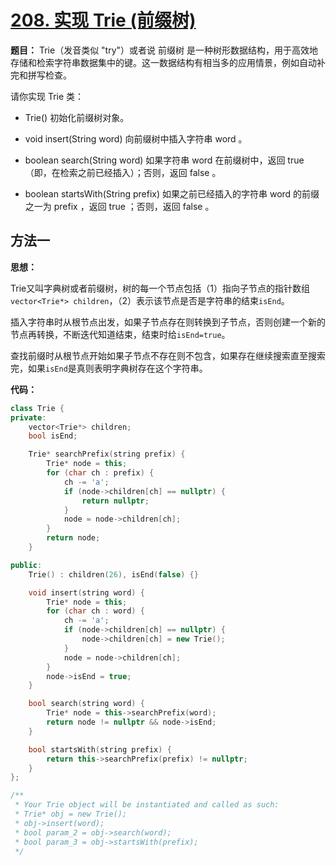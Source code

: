 # [208. 实现 Trie (前缀树)](https://leetcode-cn.com/problems/implement-trie-prefix-tree/)

**题目：** Trie（发音类似 "try"）或者说 前缀树 是一种树形数据结构，用于高效地存储和检索字符串数据集中的键。这一数据结构有相当多的应用情景，例如自动补完和拼写检查。

请你实现 Trie 类：

- Trie() 初始化前缀树对象。

- void insert(String word) 向前缀树中插入字符串 word 。
- boolean search(String word) 如果字符串 word 在前缀树中，返回 true（即，在检索之前已经插入）；否则，返回 false 。
- boolean startsWith(String prefix) 如果之前已经插入的字符串 word 的前缀之一为 prefix ，返回 true ；否则，返回 false 。



## 方法一

**思想：**

Trie又叫字典树或者前缀树，树的每一个节点包括（1）指向子节点的指针数组`vector<Trie*> children`，（2）表示该节点是否是字符串的结束`isEnd`。

插入字符串时从根节点出发，如果子节点存在则转换到子节点，否则创建一个新的节点再转换，不断迭代知道结束，结束时给`isEnd=true`。

查找前缀时从根节点开始如果子节点不存在则不包含，如果存在继续搜索直至搜索完，如果`isEnd`是真则表明字典树存在这个字符串。



**代码：**

```C++
class Trie {
private:
    vector<Trie*> children;
    bool isEnd;

    Trie* searchPrefix(string prefix) {
        Trie* node = this;
        for (char ch : prefix) {
            ch -= 'a';
            if (node->children[ch] == nullptr) {
                return nullptr;
            }
            node = node->children[ch];
        }
        return node;
    }

public:
    Trie() : children(26), isEnd(false) {}

    void insert(string word) {
        Trie* node = this;
        for (char ch : word) {
            ch -= 'a';
            if (node->children[ch] == nullptr) {
                node->children[ch] = new Trie();
            }
            node = node->children[ch];
        }
        node->isEnd = true;
    }

    bool search(string word) {
        Trie* node = this->searchPrefix(word);
        return node != nullptr && node->isEnd;
    }

    bool startsWith(string prefix) {
        return this->searchPrefix(prefix) != nullptr;
    }
};

/**
 * Your Trie object will be instantiated and called as such:
 * Trie* obj = new Trie();
 * obj->insert(word);
 * bool param_2 = obj->search(word);
 * bool param_3 = obj->startsWith(prefix);
 */
```

